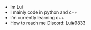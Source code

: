 - Im Lui
- I mainly code in python and c++ 
- I’m currently learning c++
- How to reach me Discord: Lui#9833
